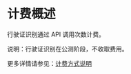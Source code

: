 # 计费概述

行驶证识别通过 API 调用次数计费。

说明：行驶证识别在公测阶段，不收取费用。

更多详情请参见：[计费方式说明](https://docs.jdcloud.com/cn/billing/pay-as-you-go)







     
    
